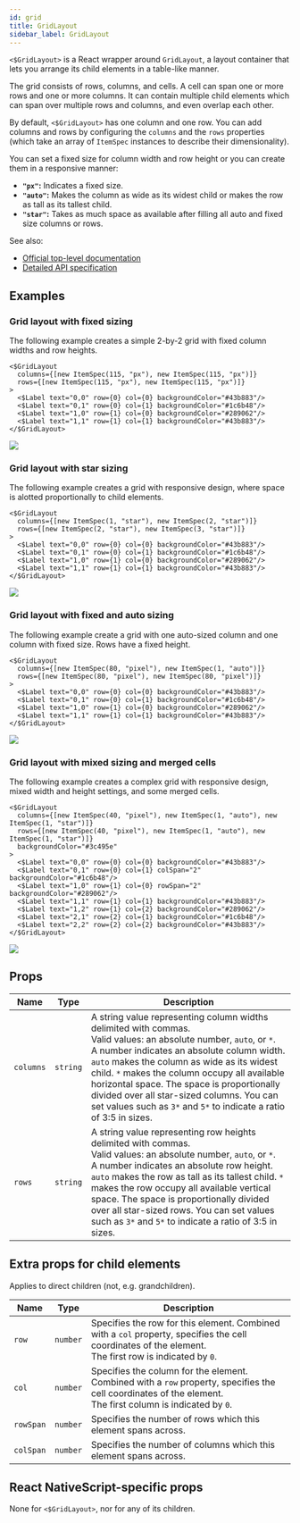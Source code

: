 ```yaml
---
id: grid
title: GridLayout
sidebar_label: GridLayout
---
```

<!-- contributors: [shirakaba, rigor789, ikoevska] -->

`<$GridLayout>` is a React wrapper around `GridLayout`, a layout container that lets you arrange its child elements in a table-like manner.

The grid consists of rows, columns, and cells. A cell can span one or more rows and one or more columns. It can contain multiple child elements which can span over multiple rows and columns, and even overlap each other. 

By default, `<$GridLayout>` has one column and one row. You can add columns and rows by configuring the `columns` and the `rows` properties (which take an array of `ItemSpec` instances to describe their dimensionality).

You can set a fixed size for column width and row height or you can create them in a responsive manner:

* **`"px"`:** Indicates a fixed size.
* **`"auto"`:** Makes the column as wide as its widest child or makes the row as tall as its tallest child.
* **`"star"`:** Takes as much space as available after filling all auto and fixed size columns or rows.


See also:

* [Official top-level documentation](https://docs.nativescript.org/ui/layouts/layout-containers#gridlayout)
* [Detailed API specification](https://docs.nativescript.org/api-reference/modules/_ui_layouts_grid_layout_)

## Examples

### Grid layout with fixed sizing

The following example creates a simple 2-by-2 grid with fixed column widths and row heights.

```tsx
<$GridLayout
  columns={[new ItemSpec(115, "px"), new ItemSpec(115, "px")]}
  rows={[new ItemSpec(115, "px"), new ItemSpec(115, "px")]}
>
  <$Label text="0,0" row={0} col={0} backgroundColor="#43b883"/>
  <$Label text="0,1" row={0} col={1} backgroundColor="#1c6b48"/>
  <$Label text="1,0" row={1} col={0} backgroundColor="#289062"/>
  <$Label text="1,1" row={1} col={1} backgroundColor="#43b883"/>
</$GridLayout>
```
<img class="md:w-1/2 lg:w-1/3" src="https://art.nativescript-vue.org/layouts/grid_layout.svg" />

### Grid layout with star sizing

The following example creates a grid with responsive design, where space is alotted proportionally to child elements.

```tsx
<$GridLayout
  columns={[new ItemSpec(1, "star"), new ItemSpec(2, "star")]}
  rows={[new ItemSpec(2, "star"), new ItemSpec(3, "star")]}
>
  <$Label text="0,0" row={0} col={0} backgroundColor="#43b883"/>
  <$Label text="0,1" row={0} col={1} backgroundColor="#1c6b48"/>
  <$Label text="1,0" row={1} col={0} backgroundColor="#289062"/>
  <$Label text="1,1" row={1} col={1} backgroundColor="#43b883"/>
</$GridLayout>
```
<img class="md:w-1/2 lg:w-1/3" src="https://art.nativescript-vue.org/layouts/grid_layout_star_sizing.svg" />

### Grid layout with fixed and auto sizing

The following example create a grid with one auto-sized column and one column with fixed size. Rows have a fixed height.

```tsx
<$GridLayout
  columns={[new ItemSpec(80, "pixel"), new ItemSpec(1, "auto")]}
  rows={[new ItemSpec(80, "pixel"), new ItemSpec(80, "pixel")]}
>
  <$Label text="0,0" row={0} col={0} backgroundColor="#43b883"/>
  <$Label text="0,1" row={0} col={1} backgroundColor="#1c6b48"/>
  <$Label text="1,0" row={1} col={0} backgroundColor="#289062"/>
  <$Label text="1,1" row={1} col={1} backgroundColor="#43b883"/>
</$GridLayout>
```
<img class="md:w-1/2 lg:w-1/3" src="https://art.nativescript-vue.org/layouts/grid_layout_fixed_auto.svg" />

### Grid layout with mixed sizing and merged cells

The following example creates a complex grid with responsive design, mixed width and height settings, and some merged cells.

```tsx
<$GridLayout
  columns={[new ItemSpec(40, "pixel"), new ItemSpec(1, "auto"), new ItemSpec(1, "star")]}
  rows={[new ItemSpec(40, "pixel"), new ItemSpec(1, "auto"), new ItemSpec(1, "star")]}
  backgroundColor="#3c495e"
>
  <$Label text="0,0" row={0} col={0} backgroundColor="#43b883"/>
  <$Label text="0,1" row={0} col={1} colSpan="2" backgroundColor="#1c6b48"/>
  <$Label text="1,0" row={1} col={0} rowSpan="2" backgroundColor="#289062"/>
  <$Label text="1,1" row={1} col={1} backgroundColor="#43b883"/>
  <$Label text="1,2" row={1} col={2} backgroundColor="#289062"/>
  <$Label text="2,1" row={2} col={1} backgroundColor="#1c6b48"/>
  <$Label text="2,2" row={2} col={2} backgroundColor="#43b883"/>
</$GridLayout>
```
<img class="md:w-1/2 lg:w-1/3" src="https://art.nativescript-vue.org/layouts/grid_layout_complex.svg" />

## Props

| Name | Type | Description |
|------|------|-------------|
`columns` | `string` | A string value representing column widths delimited with commas.<br/>Valid values: an absolute number, `auto`, or `*`.<br/>A number indicates an absolute column width. `auto` makes the column as wide as its widest child. `*` makes the column occupy all available horizontal space. The space is proportionally divided over all star-sized columns. You can set values such as `3*` and `5*` to indicate a ratio of 3:5 in sizes.
`rows` | `string` | A string value representing row heights delimited with commas.<br/>Valid values: an absolute number, `auto`, or `*`.<br/>A number indicates an absolute row height. `auto` makes the row as tall as its tallest child. `*` makes the row occupy all available vertical space. The space is proportionally divided over all star-sized rows. You can set values such as `3*` and `5*` to indicate a ratio of 3:5 in sizes.

## Extra props for child elements

Applies to direct children (not, e.g. grandchildren).

| Name | Type | Description |
|------|------|-------------|
`row` | `number` | Specifies the row for this element. Combined with a `col` property, specifies the cell coordinates of the element.<br/>The first row is indicated by `0`.
`col` | `number` | Specifies the column for the element. Combined with a `row` property, specifies the cell coordinates of the element.<br/>The first column is indicated by `0`.
`rowSpan` | `number` | Specifies the number of rows which this element spans across.
`colSpan` | `number` | Specifies the number of columns which this element spans across.

## React NativeScript-specific props

None for `<$GridLayout>`, nor for any of its children.